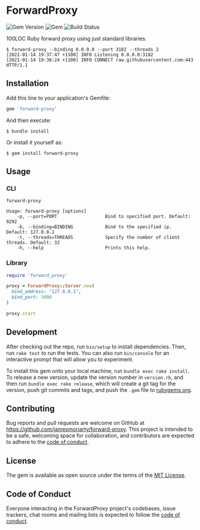 # ForwardProxy

![Gem Version][3] ![Gem][1] ![Build Status][2]

100LOC Ruby forward proxy using just standard libraries.

```
$ forward-proxy --binding 0.0.0.0 --port 3182 --threads 2
[2021-01-14 19:37:47 +1100] INFO Listening 0.0.0.0:3182
[2021-01-14 19:38:24 +1100] INFO CONNECT raw.githubusercontent.com:443 HTTP/1.1
```

## Installation

Add this line to your application's Gemfile:

```ruby
gem 'forward-proxy'
```

And then execute:

    $ bundle install

Or install it yourself as:

    $ gem install forward-proxy

## Usage

### CLI

```
forward-proxy
```

```
Usage: forward-proxy [options]
    -p, --port=PORT                  Bind to specified port. Default: 9292
    -b, --binding=BINDING            Bind to the specified ip. Default: 127.0.0.1
    -t, --threads=THREADS            Specify the number of client threads. Default: 32
    -h, --help                       Prints this help.
```

### Library

```ruby
require 'forward_proxy'

proxy = ForwardProxy::Server.new(
  bind_address: "127.0.0.1",
  bind_port: 3000
)

proxy.start
```

## Development

After checking out the repo, run `bin/setup` to install dependencies. Then, run `rake test` to run the tests. You can also run `bin/console` for an interactive prompt that will allow you to experiment.

To install this gem onto your local machine, run `bundle exec rake install`. To release a new version, update the version number in `version.rb`, and then run `bundle exec rake release`, which will create a git tag for the version, push git commits and tags, and push the `.gem` file to [rubygems.org](https://rubygems.org).

## Contributing

Bug reports and pull requests are welcome on GitHub at https://github.com/jamesmoriarty/forward-proxy. This project is intended to be a safe, welcoming space for collaboration, and contributors are expected to adhere to the [code of conduct](https://github.com/jamesmoriarty/forward-proxy/blob/master/CODE_OF_CONDUCT.md).

## License

The gem is available as open source under the terms of the [MIT License](https://opensource.org/licenses/MIT).

## Code of Conduct

Everyone interacting in the ForwardProxy project's codebases, issue trackers, chat rooms and mailing lists is expected to follow the [code of conduct](https://github.com/jamesmoriarty/forward-proxy/blob/master/CODE_OF_CONDUCT.md).

[1]: https://img.shields.io/gem/dt/forward-proxy
[2]: https://github.com/jamesmoriarty/forward-proxy/workflows/Continuous%20Integration/badge.svg?branch=main
[3]: https://img.shields.io/gem/v/forward-proxy
